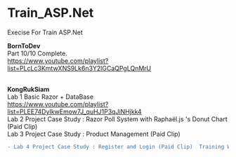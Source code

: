 # Train_ASP.Net
Execise For Train ASP.Net


<b> BornToDev</b> <br>
Part 10/10 Complete.<br>
https://www.youtube.com/playlist?list=PLcLc3KmtwXNS9Lk6n3Y2lGCaQPgLQnMrU<br>
<br>

<b> KongRukSiam </b><br>
Lab 1 Basic Razor + DataBase <br>
https://www.youtube.com/playlist?list=PLEE74DyIkwEmow7J_quHJ1P3qJiNHjkk4<br>
Lab 2 Project Case Study : Razor Poll System with Raphaël.js 's Donut Chart (Paid Clip)  <br>
Lab 3 Project Case Study : Product Management (Paid Clip)  <br>
```diff
- Lab 4 Project Case Study : Register and Login (Paid Clip)  Training Workshop  <br>
